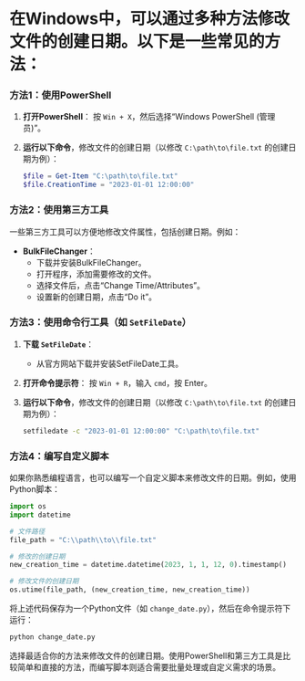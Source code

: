 # 在Windows中，可以通过多种方法修改文件的创建日期。以下是一些常见的方法：

### 方法1：使用PowerShell

1. **打开PowerShell**：
   按 `Win + X`，然后选择“Windows PowerShell (管理员)”。

2. **运行以下命令**，修改文件的创建日期（以修改 `C:\path\to\file.txt` 的创建日期为例）：

   ```powershell
   $file = Get-Item "C:\path\to\file.txt"
   $file.CreationTime = "2023-01-01 12:00:00"
   ```

### 方法2：使用第三方工具

一些第三方工具可以方便地修改文件属性，包括创建日期。例如：

- **BulkFileChanger**：
  - 下载并安装BulkFileChanger。
  - 打开程序，添加需要修改的文件。
  - 选择文件后，点击“Change Time/Attributes”。
  - 设置新的创建日期，点击“Do it”。

### 方法3：使用命令行工具（如 `SetFileDate`）

1. **下载 `SetFileDate`**：
   - 从官方网站下载并安装SetFileDate工具。

2. **打开命令提示符**：
   按 `Win + R`，输入 `cmd`，按 Enter。

3. **运行以下命令**，修改文件的创建日期（以修改 `C:\path\to\file.txt` 的创建日期为例）：

   ```cmd
   setfiledate -c "2023-01-01 12:00:00" "C:\path\to\file.txt"
   ```

### 方法4：编写自定义脚本

如果你熟悉编程语言，也可以编写一个自定义脚本来修改文件的日期。例如，使用Python脚本：

```python
import os
import datetime

# 文件路径
file_path = "C:\\path\\to\\file.txt"

# 修改的创建日期
new_creation_time = datetime.datetime(2023, 1, 1, 12, 0).timestamp()

# 修改文件的创建日期
os.utime(file_path, (new_creation_time, new_creation_time))
```

将上述代码保存为一个Python文件（如 `change_date.py`），然后在命令提示符下运行：

```cmd
python change_date.py
```

选择最适合你的方法来修改文件的创建日期。使用PowerShell和第三方工具是比较简单和直接的方法，而编写脚本则适合需要批量处理或自定义需求的场景。
